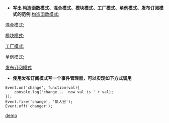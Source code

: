 - **写出 构造函数模式、混合模式、模块模式、工厂模式、单例模式、发布订阅模式的范例**
[构造函数模式](https://github.com/mhy-web/HomeWorks/tree/master/%E9%AB%98%E7%BA%A7/task6/constructor.js);

[混合模式](https://github.com/mhy-web/HomeWorks/tree/master/%E9%AB%98%E7%BA%A7/task6/mixin.js);

[模块模式](https://github.com/mhy-web/HomeWorks/tree/master/%E9%AB%98%E7%BA%A7/task6/module.js);

[工厂模式](https://github.com/mhy-web/HomeWorks/tree/master/%E9%AB%98%E7%BA%A7/task6/factory.js);

[单例模式](https://github.com/mhy-web/HomeWorks/tree/master/%E9%AB%98%E7%BA%A7/task6/singleton.js);

[发布订阅模式](https://github.com/mhy-web/HomeWorks/tree/master/%E9%AB%98%E7%BA%A7/task6/pubsub.js)

- **使用发布订阅模式写一个事件管理器，可以实现如下方式调用**

```
Event.on('change', function(val){
    console.log('change...  now val is ' + val);
});
Event.fire('change', '饥人谷');
Event.off('changer');
```
[demo](https://github.com/mhy-web/HomeWorks/tree/master/%E9%AB%98%E7%BA%A7/task6/demo.js)